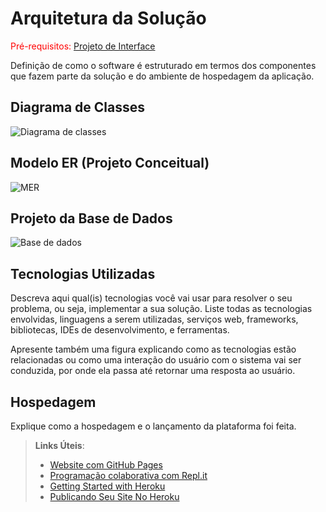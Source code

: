 # Arquitetura da Solução

<span style="color:red">Pré-requisitos: <a href="3-Projeto de Interface.md"> Projeto de Interface</a></span>

Definição de como o software é estruturado em termos dos componentes que fazem parte da solução e do ambiente de hospedagem da aplicação.

## Diagrama de Classes

![Diagrama de classes](https://user-images.githubusercontent.com/114623537/230800244-06e701c4-3d47-4e08-9819-7dab506f9c98.png)

## Modelo ER (Projeto Conceitual)

![MER](https://user-images.githubusercontent.com/114623537/230800257-687c9c34-4cb5-48a9-8ce1-f022274532fb.jpeg)

## Projeto da Base de Dados

![Base de dados](https://user-images.githubusercontent.com/114623537/230800267-e82d1f10-1643-4958-a67b-9ea31d88ddd6.jpeg)

## Tecnologias Utilizadas

Descreva aqui qual(is) tecnologias você vai usar para resolver o seu problema, ou seja, implementar a sua solução. Liste todas as tecnologias envolvidas, linguagens a serem utilizadas, serviços web, frameworks, bibliotecas, IDEs de desenvolvimento, e ferramentas.

Apresente também uma figura explicando como as tecnologias estão relacionadas ou como uma interação do usuário com o sistema vai ser conduzida, por onde ela passa até retornar uma resposta ao usuário.

## Hospedagem

Explique como a hospedagem e o lançamento da plataforma foi feita.

> **Links Úteis**:
>
> - [Website com GitHub Pages](https://pages.github.com/)
> - [Programação colaborativa com Repl.it](https://repl.it/)
> - [Getting Started with Heroku](https://devcenter.heroku.com/start)
> - [Publicando Seu Site No Heroku](http://pythonclub.com.br/publicando-seu-hello-world-no-heroku.html)
